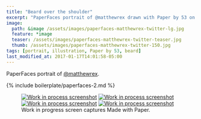 ```yaml
---
title: "Beard over the shoulder"
excerpt: "PaperFaces portrait of @matthewrex drawn with Paper by 53 on an iPad."
image: 
  path: &image /assets/images/paperfaces-matthewrex-twitter-lg.jpg 
  feature: *image
  teaser: /assets/images/paperfaces-matthewrex-twitter-teaser.jpg
  thumb: /assets/images/paperfaces-matthewrex-twitter-150.jpg
tags: [portrait, illustration, Paper by 53, beard]
last_modified_at: 2017-01-17T14:01:58-05:00
---
```


PaperFaces portrait of [@matthewrex](http://twitter.com/matthewrex).

{% include boilerplate/paperfaces-2.md %}

<figure class="third">
	<a href="{{ site.url }}/assets/images/paperfaces-matthewrex-process-1-lg.jpg"><img src="{{ site.url }}/assets/images/paperfaces-matthewrex-process-1-600.jpg" alt="Work in process screenshot"></a>
	<a href="{{ site.url }}/assets/images/paperfaces-matthewrex-process-2-lg.jpg"><img src="{{ site.url }}/assets/images/paperfaces-matthewrex-process-2-600.jpg" alt="Work in process screenshot"></a>
	<a href="{{ site.url }}/assets/images/paperfaces-matthewrex-process-3-lg.jpg"><img src="{{ site.url }}/assets/images/paperfaces-matthewrex-process-3-600.jpg" alt="Work in process screenshot"></a>
	<a href="{{ site.url }}/assets/images/paperfaces-matthewrex-process-4-lg.jpg"><img src="{{ site.url }}/assets/images/paperfaces-matthewrex-process-4-600.jpg" alt="Work in process screenshot"></a>
	<figcaption>Work in progress screen captures Made with Paper.</figcaption>
</figure>
